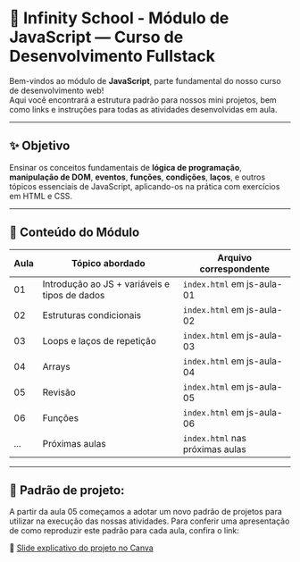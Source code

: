 # 🧠 Infinity School - Módulo de JavaScript — Curso de Desenvolvimento Fullstack

Bem-vindos ao módulo de **JavaScript**, parte fundamental do nosso curso de desenvolvimento web!  
Aqui você encontrará a estrutura padrão para nossos mini projetos, bem como links e instruções para todas as atividades desenvolvidas em aula.

---

## ✨ Objetivo

Ensinar os conceitos fundamentais de **lógica de programação**, **manipulação de DOM**, **eventos**, **funções**, **condições**, **laços**, e outros tópicos essenciais de JavaScript, aplicando-os na prática com exercícios em HTML e CSS.

---

## 🧩 Conteúdo do Módulo

| Aula | Tópico abordado                                      | Arquivo correspondente               |
|------|------------------------------------------------------|--------------------------------------|
| 01   | Introdução ao JS + variáveis e tipos de dados        | `index.html` em js-aula-01           |
| 02   | Estruturas condicionais                              | `index.html` em js-aula-02           |
| 03   | Loops e laços de repetição                           | `index.html` em js-aula-03           |
| 04   | Arrays                                               | `index.html` em js-aula-04           |
| 05   | Revisão                                              | `index.html` em js-aula-05           |
| 06   | Funções                                              | `index.html` em js-aula-06           |
| ...  | Próximas aulas                                       | `index.html` nas próximas aulas      |

---

## 📎 Padrão de projeto:
A partir da aula 05 começamos a adotar um novo padrão de projetos para utilizar na execução das nossas atividades.
Para conferir uma apresentação de como reproduzir este padrão para cada aula, confira o link:

📄 [Slide explicativo do projeto no Canva]([https://www.canva.com/design/DAGr-l3B2cM/vAihYRNFQvs8kKSaOx6eJg/edit?utm_content=DAGr-l3B2cM&utm_campaign=designshare&utm_medium=link2&utm_source=sharebutton](https://www.canva.com/design/DAGsgV1Jh0Q/NcNy2VKPtrKTHtX_LWSNYQ/edit?utm_content=DAGsgV1Jh0Q&utm_campaign=designshare&utm_medium=link2&utm_source=sharebutton))
